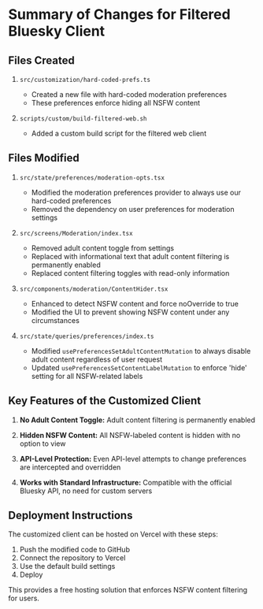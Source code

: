 # Summary of Changes for Filtered Bluesky Client

## Files Created

1. `src/customization/hard-coded-prefs.ts`
   - Created a new file with hard-coded moderation preferences
   - These preferences enforce hiding all NSFW content

2. `scripts/custom/build-filtered-web.sh`
   - Added a custom build script for the filtered web client

## Files Modified

1. `src/state/preferences/moderation-opts.tsx`
   - Modified the moderation preferences provider to always use our hard-coded preferences
   - Removed the dependency on user preferences for moderation settings

2. `src/screens/Moderation/index.tsx`
   - Removed adult content toggle from settings
   - Replaced with informational text that adult content filtering is permanently enabled
   - Replaced content filtering toggles with read-only information

3. `src/components/moderation/ContentHider.tsx`
   - Enhanced to detect NSFW content and force noOverride to true
   - Modified the UI to prevent showing NSFW content under any circumstances

4. `src/state/queries/preferences/index.ts`
   - Modified `usePreferencesSetAdultContentMutation` to always disable adult content regardless of user request
   - Updated `usePreferencesSetContentLabelMutation` to enforce 'hide' setting for all NSFW-related labels

## Key Features of the Customized Client

1. **No Adult Content Toggle:** Adult content filtering is permanently enabled

2. **Hidden NSFW Content:** All NSFW-labeled content is hidden with no option to view

3. **API-Level Protection:** Even API-level attempts to change preferences are intercepted and overridden

4. **Works with Standard Infrastructure:** Compatible with the official Bluesky API, no need for custom servers

## Deployment Instructions

The customized client can be hosted on Vercel with these steps:

1. Push the modified code to GitHub
2. Connect the repository to Vercel
3. Use the default build settings
4. Deploy

This provides a free hosting solution that enforces NSFW content filtering for users.